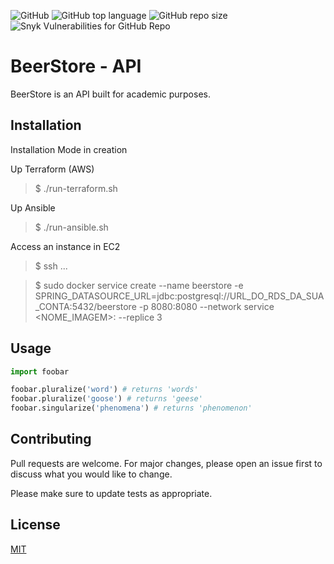 ![GitHub](https://img.shields.io/github/license/marcelofilipov/filipov-beerstore-api)
![GitHub top language](https://img.shields.io/github/languages/top/marcelofilipov/filipov-beerstore-api)
![GitHub repo size](https://img.shields.io/github/repo-size/marcelofilipov/filipov-beerstore-api)
![Snyk Vulnerabilities for GitHub Repo](https://img.shields.io/snyk/vulnerabilities/github/marcelofilipov/filipov-beerstore-api)

# BeerStore - API

BeerStore is an API built for academic purposes.

## Installation

Installation Mode in creation

Up Terraform (AWS)
> $ ./run-terraform.sh

Up Ansible
> $ ./run-ansible.sh

Access an instance in EC2
> $ ssh ...

> $ sudo docker service create --name beerstore -e SPRING_DATASOURCE_URL=jdbc:postgresql://URL_DO_RDS_DA_SUA_CONTA:5432/beerstore -p 8080:8080 --network service <NOME_IMAGEM>:<VERSAO> --replice 3

## Usage

```python
import foobar

foobar.pluralize('word') # returns 'words'
foobar.pluralize('goose') # returns 'geese'
foobar.singularize('phenomena') # returns 'phenomenon'
```

## Contributing
Pull requests are welcome. For major changes, please open an issue first to discuss what you would like to change.

Please make sure to update tests as appropriate.

## License
[MIT](https://github.com/marcelofilipov/filipov-beerstore-api/blob/master/LICENSE)